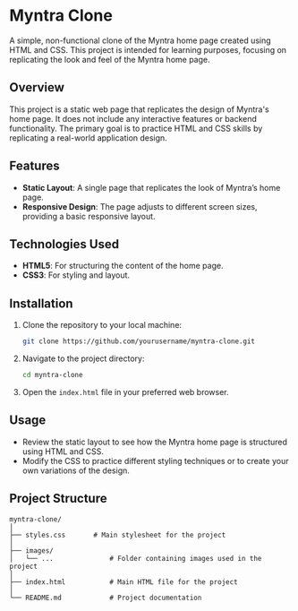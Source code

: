 # Myntra Clone

A simple, non-functional clone of the Myntra home page created using HTML and CSS. This project is intended for learning purposes, focusing on replicating the look and feel of the Myntra home page.

## Overview

This project is a static web page that replicates the design of Myntra's home page. It does not include any interactive features or backend functionality. The primary goal is to practice HTML and CSS skills by replicating a real-world application design.

## Features

- **Static Layout**: A single page that replicates the look of Myntra’s home page.
- **Responsive Design**: The page adjusts to different screen sizes, providing a basic responsive layout.

## Technologies Used

- **HTML5**: For structuring the content of the home page.
- **CSS3**: For styling and layout.

## Installation

1. Clone the repository to your local machine:

    ```bash
    git clone https://github.com/yourusername/myntra-clone.git
    ```

2. Navigate to the project directory:

    ```bash
    cd myntra-clone
    ```

3. Open the `index.html` file in your preferred web browser.

## Usage

- Review the static layout to see how the Myntra home page is structured using HTML and CSS.
- Modify the CSS to practice different styling techniques or to create your own variations of the design.

## Project Structure

```plaintext
myntra-clone/
│
├── styles.css       # Main stylesheet for the project
│
├── images/
│   └── ...              # Folder containing images used in the project
│
├── index.html           # Main HTML file for the project
│
└── README.md            # Project documentation
